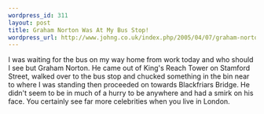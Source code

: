 ```yaml
--- 
wordpress_id: 311
layout: post
title: Graham Norton Was At My Bus Stop!
wordpress_url: http://www.johng.co.uk/index.php/2005/04/07/graham-norton-was-at-my-bus-stop/
---
```

I was waiting for the bus on my way home from work today and who should I see but Graham Norton. He came out of King's Reach Tower on Stamford Street, walked over to the bus stop and chucked something in the bin near to where I was standing then proceeded on towards Blackfriars Bridge. He didn't seem to be in much of a hurry to be anywhere and had a smirk on his face. You certainly see far more celebrities when you live in London.
